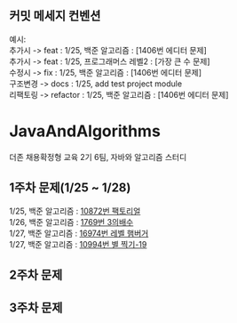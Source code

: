 ## 커밋 메세지 컨벤션  ##
예시:</br> 
추가시 -> feat : 1/25, 백준 알고리즘 : [1406번 에디터 문제] </br>
추가시 -> feat : 1/25, 프로그래머스 레벨2 : [가장 큰 수 문제] </br>
수정시 -> fix : 1/25, 백준 알고리즘 : [1406번 에디터 문제] </br>
구조변경 -> docs : 1/25, add test project module  </br>
리팩토링 -> refactor : 1/25, 백준 알고리즘 : [1406번 에디터 문제] </br>

# JavaAndAlgorithms
더존 채용확정형 교육 2기 6팀, 자바와 알고리즘 스터디 </br>

## 1주차 문제(1/25 ~ 1/28)
1/25, 백준 알고리즘  : [10872번 팩토리얼](https://www.acmicpc.net/problem/10872) </br>
1/26, 백준 알고리즘  : [1769번 3의배수](https://www.acmicpc.net/problem/1769) </br>
1/27, 백준 알고리즘  : [16974번 레벨 햄버거](https://www.acmicpc.net/problem/16974) </br>
1/27, 백준 알고리즘  : [10994번 별 찍기-19](https://www.acmicpc.net/problem/10994) </br>
## 2주차 문제 

## 3주차 문제
